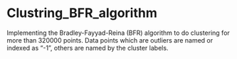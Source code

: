 # Clustring_BFR_algorithm
 Implementing the Bradley-Fayyad-Reina (BFR) algorithm to do clustering for more than 320000 points.
 Data points which are outliers are named or indexed as “-1”, others are named by the cluster labels.
